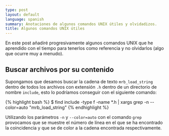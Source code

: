 ```yaml
---
type: post
layout: default
language: spanish
summary: Anotaciones de algunos comandos UNIX útiles y olvidadizos. 
title: Algunos comandos UNIX útiles
---
```


En este post añadiré progresivamente algunos comandos UNIX que he aprendido con el tiempo para tenerlos como referencia y no olvidarlos (algo que ocurre muy a menudo).

## Buscar archivos por su contenido

Supongamos que desamos buscar la cadena de texto `mrb_load_string` dentro de todos los archivos con extensión `.h` dentro de un directorio de nombre `include`, esto lo podríamos conseguir con el siguiente comando:

{% highlight bash %}
$ find include -type f -name *\.h | xargs grep -n --color=auto "mrb_load_string"
{% endhighlight %}

Utilizando los parámetros `-n` y `--color=auto` con el comando `grep` provocamos que se muestre el número de línea en el que se ha encontrado la coincidencia y que se de color a la cadena encontrada respectivamente.